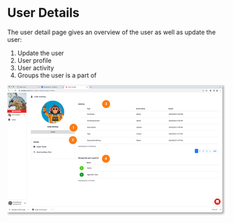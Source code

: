 # User Details

The user detail page gives an overview of the user as well as update the user:

1. Update the user
2. User profile
3. User activity
4. Groups the user is a part of

<a href="../../images/users-user-detail-search-lg.jpg" target="_blank"><img src="../../images/users-user-detail-search.jpg" style="margin: auto; display: block"></a>
